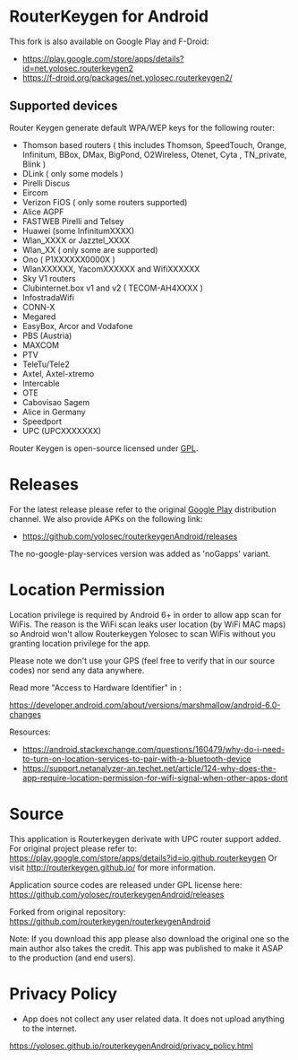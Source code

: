 # RouterKeygen for Android

This fork is also available on Google Play and F-Droid:

* https://play.google.com/store/apps/details?id=net.yolosec.routerkeygen2
* https://f-droid.org/packages/net.yolosec.routerkeygen2/

## Supported devices

Router Keygen generate default WPA/WEP keys for the following router:

  * Thomson based routers ( this includes Thomson, SpeedTouch, Orange, Infinitum, BBox, DMax, BigPond, O2Wireless, Otenet, Cyta , TN_private, Blink )
  * DLink ( only some models )
  * Pirelli Discus
  * Eircom
  * Verizon FiOS ( only some routers supported)
  * Alice AGPF
  * FASTWEB Pirelli and Telsey
  * Huawei (some InfinitumXXXX)
  * Wlan_XXXX or Jazztel_XXXX
  * Wlan_XX ( only some are supported)
  * Ono ( P1XXXXXX0000X )
  * WlanXXXXXX, YacomXXXXXX and WifiXXXXXX
  * Sky V1 routers
  * Clubinternet.box v1 and v2 ( TECOM-AH4XXXX )
  * InfostradaWifi
  * CONN-X
  * Megared
  * EasyBox, Arcor and Vodafone
  * PBS (Austria)
  * MAXCOM
  * PTV
  * TeleTu/Tele2
  * Axtel, Axtel-xtremo
  * Intercable
  * OTE
  * Cabovisao Sagem
  * Alice in Germany
  * Speedport 
  * UPC (UPCXXXXXXX)

Router Keygen is open-source licensed under [GPL](http://www.gnu.org/copyleft/gpl.html).


# Releases

For the latest release please refer to the original [Google Play] distribution channel.
We also provide APKs on the following link: 
- https://github.com/yolosec/routerkeygenAndroid/releases

The no-google-play-services version was added as 'noGapps' variant.

# Location Permission
Location privilege is required by Android 6+ in order to allow app scan for WiFis.
The reason is the WiFi scan leaks user location (by WiFi MAC maps) so Android won't allow Routerkeygen Yolosec to scan WiFis without you granting location privilege for the app.

Please note we don't use your GPS (feel free to verify that in our source codes) nor send any data anywhere.

Read more "Access to Hardware Identifier" in : 

https://developer.android.com/about/versions/marshmallow/android-6.0-changes

Resources:

- https://android.stackexchange.com/questions/160479/why-do-i-need-to-turn-on-location-services-to-pair-with-a-bluetooth-device
- https://support.netanalyzer-an.techet.net/article/124-why-does-the-app-require-location-permission-for-wifi-signal-when-other-apps-dont

# Source
This application is Routerkeygen derivate with UPC router support added. 
For original project please refer to: https://play.google.com/store/apps/details?id=io.github.routerkeygen 
Or visit http://routerkeygen.github.io/ for more information.

Application source codes are released under GPL license here: https://github.com/yolosec/routerkeygenAndroid/releases

Forked from original repository: https://github.com/routerkeygen/routerkeygenAndroid

Note: If you download this app please also download the original one so the main author 
also takes the credit. This app was published to make it ASAP to the production (and end users).

# Privacy Policy

- App does not collect any user related data. It does not upload anything to the internet.

https://yolosec.github.io/routerkeygenAndroid/privacy_policy.html


[Google Play]: https://play.google.com/store/apps/details?id=net.yolosec.routerkeygen2

